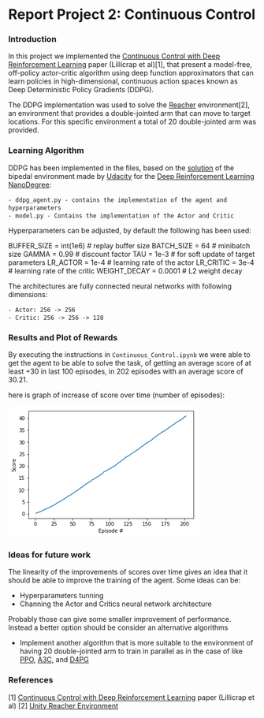 # Report Project 2: Continuous Control

### Introduction
In this project we implemented the [Continuous Control with Deep Reinforcement Learning](https://arxiv.org/pdf/1509.02971.pdf) paper (Lillicrap et al)[1], that present a model-free, off-policy actor-critic algorithm using deep function approximators that can learn policies in high-dimensional, continuous action spaces known as Deep Deterministic Policy Gradients (DDPG).

The DDPG implementation was used to solve the [Reacher](https://github.com/Unity-Technologies/ml-agents/blob/master/docs/Learning-Environment-Examples.md#reacher) environment[2], an environment that provides a double-jointed arm that can move to target locations. For this specific environment a total of 20 double-jointed arm was provided.

### Learning Algorithm
DDPG has been implemented in the files, based on the [solution](https://github.com/udacity/deep-reinforcement-learning/blob/55474449a112fa72323f484c4b7a498c8dc84be1/ddpg-bipedal) of the bipedal environment made by [Udacity](https://www.udacity.com) for the [Deep Reinforcement Learning NanoDegree](https://eu.udacity.com/course/deep-reinforcement-learning-nanodegree--nd893):

    - ddpg_agent.py - contains the implementation of the agent and hyperparameters
    - model.py - Contains the implementation of the Actor and Critic

Hyperparameters can be adjusted, by default the following has been used:

BUFFER_SIZE = int(1e6)  # replay buffer size
BATCH_SIZE = 64         # minibatch size
GAMMA = 0.99            # discount factor
TAU = 1e-3              # for soft update of target parameters
LR_ACTOR = 1e-4         # learning rate of the actor 
LR_CRITIC = 3e-4        # learning rate of the critic
WEIGHT_DECAY = 0.0001   # L2 weight decay

The architectures are fully connected neural networks with following dimensions:

    - Actor: 256 -> 256
    - Critic: 256 -> 256 -> 128

### Results and Plot of Rewards
By executing the instructions in `Continuous_Control.ipynb` we were able to get the agent to be able to solve the task, of getting an average score of at least +30 in last 100 episodes, in 202 episodes with an average score of 30.21.

here is graph of increase of score over time (number of episodes):

![Training Scores](plot.png)


### Ideas for future work
The linearity of the improvements of scores over time gives an idea that it should be able to improve the training of the agent. Some ideas can be:

- Hyperparameters tunning
- Channing the Actor and Critics neural network architecture

Probably those can give some smaller improvement of performance. Instead a better option should be consider an alternative algorithms 

- Implement another algorithm that is more suitable to the environment of having 20 double-jointed arm to train in parallel as in the case of like [PPO](https://arxiv.org/pdf/1707.06347.pdf), [A3C](https://arxiv.org/pdf/1602.01783.pdf), and [D4PG](https://openreview.net/pdf?id=SyZipzbCb) 
 

### References
[1] [Continuous Control with Deep Reinforcement Learning](https://arxiv.org/pdf/1509.02971.pdf) paper (Lillicrap et al)
[2] [Unity Reacher Environment](https://github.com/Unity-Technologies/ml-agents/blob/master/docs/Learning-Environment-Examples.md#reacher)
